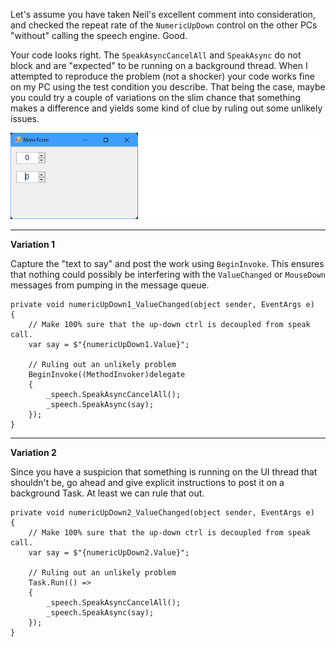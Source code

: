 Let's assume you have taken Neil's excellent comment into consideration, and checked the repeat rate of the `NumericUpDown` control on the other PCs "without" calling the speech engine. Good.

Your code looks right. The `SpeakAsyncCancelAll` and `SpeakAsync` do not block and are "expected" to be running on a background thread. When I attempted to reproduce the problem (not a shocker) your code works fine on my PC using the test condition you describe. That being the case, maybe you could try a couple of variations on the slim chance that something makes a difference and yields some kind of clue by ruling out some unlikely issues.  

![screenshot](https://github.com/IVSoftware/speech-synthesis-repro/blob/master/speech-synthesis-repro/Screenshots/screenshot.png)

***
**Variation 1**

Capture the "text to say" and post the work using `BeginInvoke`. This ensures that nothing could possibly be interfering with the `ValueChanged` or `MouseDown` messages from pumping in the message queue.

    private void numericUpDown1_ValueChanged(object sender, EventArgs e)
    {
        // Make 100% sure that the up-down ctrl is decoupled from speak call.
        var say = $"{numericUpDown1.Value}";

        // Ruling out an unlikely problem
        BeginInvoke((MethodInvoker)delegate
        {
            _speech.SpeakAsyncCancelAll();
            _speech.SpeakAsync(say);
        });
    }

***
**Variation 2**

Since you have a suspicion that something is running on the UI thread that shouldn't be, go ahead and give explicit instructions to post it on a background Task. At least we can rule that out.

    private void numericUpDown2_ValueChanged(object sender, EventArgs e)
    {
        // Make 100% sure that the up-down ctrl is decoupled from speak call.
        var say = $"{numericUpDown2.Value}";

        // Ruling out an unlikely problem
        Task.Run(() =>
        {
            _speech.SpeakAsyncCancelAll();
            _speech.SpeakAsync(say);
        });
    }


